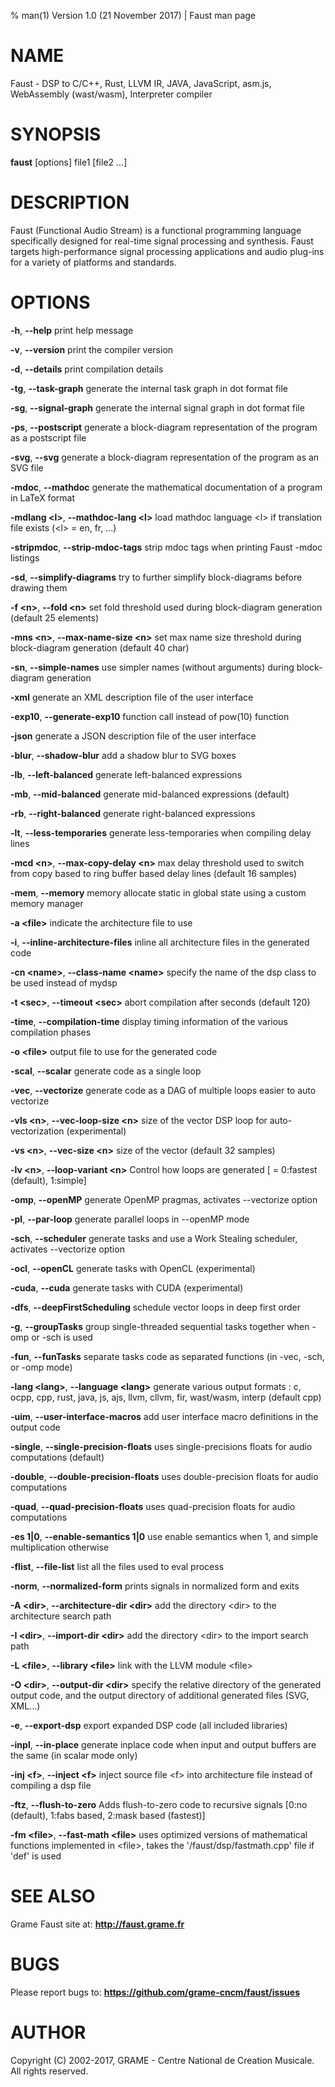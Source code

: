 % man(1) Version 1.0 (21 November 2017) | Faust man page

NAME
====

Faust  -  DSP  to  C/C++,  Rust,  LLVM  IR,  JAVA,  JavaScript, asm.js,
WebAssembly (wast/wasm), Interpreter compiler

SYNOPSIS
========

 **faust** \[options] file1 \[file2 ...]

DESCRIPTION
===========

Faust (Functional Audio Stream) is a functional programming language specifically designed for real-time signal processing and synthesis. Faust targets high-performance signal processing applications and audio plug-ins for a variety of platforms and standards.

OPTIONS
=======

**-h**, **--help**
print help message

**-v**, **--version**
print the compiler version

**-d**, **--details**
print compilation details

**-tg**, **--task-graph**
generate the internal task graph in dot format file

**-sg**, **--signal-graph**
generate the internal signal graph in dot format file

**-ps**, **--postscript**
generate a block-diagram representation of the program as a postscript file

**-svg**, **--svg**
generate a block-diagram representation of the program as an SVG file

**-mdoc**, **--mathdoc**
generate the mathematical documentation of a program in LaTeX format

**-mdlang \<l>**, **--mathdoc-lang \<l>**
load mathdoc language \<l> if translation file exists (\<l> = en, fr, ...)

**-stripmdoc**, **--strip-mdoc-tags**
strip mdoc tags when printing Faust -mdoc listings

**-sd**, **--simplify-diagrams**
try to further simplify block-diagrams before drawing them

**-f \<n>**, **--fold \<n>**
set fold threshold used during block-diagram generation (default 25 elements)

**-mns \<n>**, **--max-name-size \<n>**
set max name size threshold during block-diagram generation (default 40 char)

**-sn**, **--simple-names**
use simpler names (without arguments) during block-diagram generation

**-xml** generate an XML description file of the user interface

**-exp10**, **--generate-exp10** function call instead of pow(10) function

**-json** generate a JSON description file of the user interface

**-blur**, **--shadow-blur**
add a shadow blur to SVG boxes

**-lb**, **--left-balanced**
generate left-balanced expressions

**-mb**, **--mid-balanced**
generate mid-balanced expressions (default)

**-rb**, **--right-balanced**
generate right-balanced expressions

**-lt**, **--less-temporaries**
generate less-temporaries when compiling delay lines

**-mcd \<n>**, **--max-copy-delay \<n>**
max delay threshold used to switch from copy based to ring buffer based delay lines (default 16 samples)

**-mem**, **--memory**
memory allocate static in global state using a custom memory manager

**-a \<file>**
indicate the architecture file to use

**-i**, **--inline-architecture-files**
inline all architecture files in the generated code

**-cn \<name>**, **--class-name \<name>**
specify the name of the dsp class to be used instead of mydsp

**-t \<sec>**, **--timeout \<sec>**
abort compilation after <sec> seconds (default 120)

**-time**, **--compilation-time**
display timing information of the various compilation phases

**-o \<file>**
output file to use for the generated code

**-scal**, **--scalar**
generate code as a single loop

**-vec**, **--vectorize**
generate code as a DAG of multiple loops easier to auto vectorize

**-vls \<n>**, **--vec-loop-size \<n>**
size of the vector DSP loop for auto-vectorization (experimental)

**-vs \<n>**, **--vec-size \<n>**
size of the vector (default 32 samples)

**-lv \<n>**, **--loop-variant \<n>**
Control how loops are generated [<n> = 0:fastest (default), 1:simple]

**-omp**, **--openMP**
generate OpenMP pragmas, activates --vectorize option

**-pl**, **--par-loop**
generate parallel loops in --openMP mode

**-sch**, **--scheduler**
generate tasks and use a Work Stealing scheduler, activates --vectorize option

**-ocl**, **--openCL**
generate tasks with OpenCL (experimental)

**-cuda**, **--cuda**
generate tasks with CUDA (experimental)

**-dfs**, **--deepFirstScheduling**
schedule vector loops in deep first order

**-g**, **--groupTasks**
group single-threaded sequential tasks together when -omp or -sch is used

**-fun**, **--funTasks**
separate tasks code as separated functions (in -vec, -sch, or -omp mode)

**-lang \<lang>**, **--language \<lang>**
generate various output formats  : c, ocpp, cpp, rust, java, js, ajs, llvm, cllvm, fir, wast/wasm, interp
(default cpp)

**-uim**, **--user-interface-macros**
add user interface macro definitions in the output code

**-single**, **--single-precision-floats**
uses single-precisions floats for audio computations (default)

**-double**, **--double-precision-floats**
uses double-precision floats for audio computations

**-quad**, **--quad-precision-floats**
uses quad-precision floats for audio computations

**-es 1|0**, **--enable-semantics 1|0**
use enable semantics when 1, and simple multiplication otherwise

**-flist**, **--file-list**
list all the files used to eval process

**-norm**, **--normalized-form** 
prints signals in normalized form and exits

**-A \<dir>**, **--architecture-dir \<dir>** 
add the directory \<dir> to the architecture search path

**-I \<dir>**, **--import-dir \<dir>** 
add the directory \<dir> to the import search path

**-L \<file>**, **--library \<file>** 
link with the LLVM module \<file>

**-O \<dir>**, **--output-dir \<dir>** 
specify the relative directory of the generated output code, and the output directory of additional generated files (SVG, XML...)

**-e**, **--export-dsp**
export expanded DSP code (all included libraries)

**-inpl**, **--in-place**
generate inplace code when input and output buffers are the same (in scalar mode only)

**-inj \<f>**, **--inject \<f>**
inject source file \<f> into architecture file instead of compiling a dsp file

**-ftz**, **--flush-to-zero**
Adds flush-to-zero code to recursive signals [0:no (default), 1:fabs based, 2:mask based (fastest)]

**-fm \<file>**, **--fast-math \<file>**
uses optimized versions of mathematical functions implemented in \<file>, takes the '/faust/dsp/fastmath.cpp' file if 'def' is used

SEE ALSO
========

Grame Faust site at: **<http://faust.grame.fr>**

BUGS
====

Please report bugs to: **<https://github.com/grame-cncm/faust/issues>**

AUTHOR
======

Copyright (C) 2002-2017, GRAME - Centre National de Creation Musicale.
All rights reserved.

